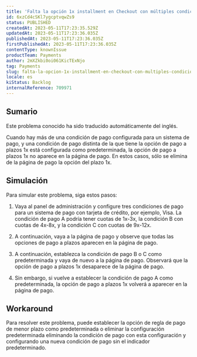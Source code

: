 ```yaml
---
title: 'Falta la opción 1x installment en Checkout con múltiples condiciones de pago y configuración por defecto establecida en una opción diferente.'
id: 6xzCd4cSKl7ygcptvqwZs9
status: PUBLISHED
createdAt: 2023-05-11T17:23:35.529Z
updatedAt: 2023-05-11T17:23:36.035Z
publishedAt: 2023-05-11T17:23:36.035Z
firstPublishedAt: 2023-05-11T17:23:36.035Z
contentType: knownIssue
productTeam: Payments
author: 2mXZkbi0oi061KicTExNjo
tag: Payments
slug: falta-la-opcion-1x-installment-en-checkout-con-multiples-condiciones-de-pago-y-configuracion-por-defecto-establecida-en-una-opcion-diferente
locale: es
kiStatus: Backlog
internalReference: 709971
---
```


## Sumario

<div class="alert alert-info">
  <p>Este problema conocido ha sido traducido automáticamente del inglés.</p>
</div>


Cuando hay más de una condición de pago configurada para un sistema de pago, y una condición de pago distinta de la que tiene la opción de pago a plazos 1x está configurada como predeterminada, la opción de pago a plazos 1x no aparece en la página de pago. En estos casos, sólo se elimina de la página de pago la opción del plazo 1x.



## Simulación


Para simular este problema, siga estos pasos:

1. Vaya al panel de administración y configure tres condiciones de pago para un sistema de pago con tarjeta de crédito, por ejemplo, Visa. La condición de pago A podría tener cuotas de 1x-3x, la condición B con cuotas de 4x-8x, y la condición C con cuotas de 9x-12x.

2. A continuación, vaya a la página de pago y observe que todas las opciones de pago a plazos aparecen en la página de pago.

3. A continuación, establezca la condición de pago B o C como predeterminada y vaya de nuevo a la página de pago. Observará que la opción de pago a plazos 1x desaparece de la página de pago.

4. Sin embargo, si vuelve a establecer la condición de pago A como predeterminada, la opción de pago a plazos 1x volverá a aparecer en la página de pago.



## Workaround


Para resolver este problema, puede establecer la opción de regla de pago de menor plazo como predeterminada o eliminar la configuración predeterminada eliminando la condición de pago con esta configuración y configurando una nueva condición de pago sin el indicador predeterminado.

